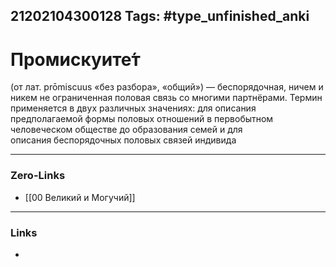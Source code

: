 21202104300128
Tags: #type_unfinished_anki
---
# Промискуите́т

(от лат. prōmiscuus «без разбора», «общий») — беспорядочная, ничем и никем не ограниченная половая связь со многими партнёрами. Термин применяется в двух различных значениях: для описания предполагаемой формы половых отношений в первобытном человеческом обществе до образования семей и для описания беспорядочных половых связей индивида

---
### Zero-Links
- [[00 Великий и Могучий]]
---
### Links
-